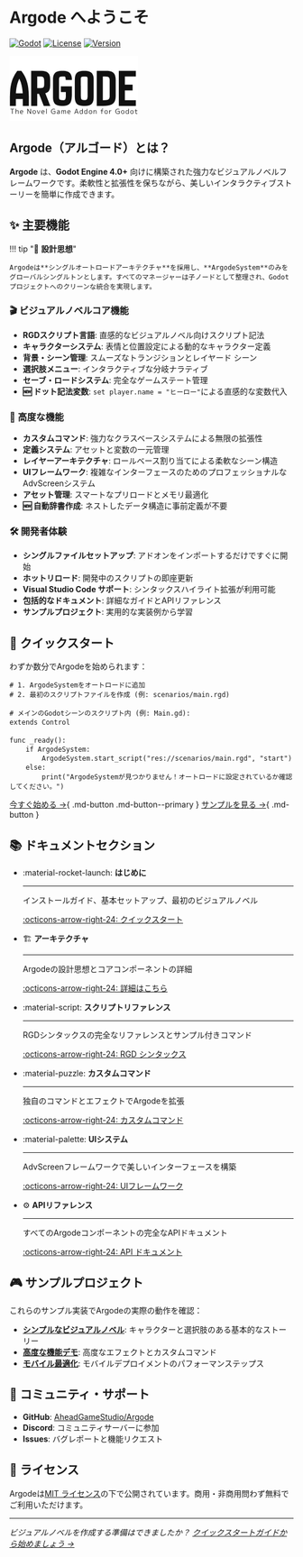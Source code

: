 # Argode へようこそ

[![Godot](https://img.shields.io/badge/Godot-4.0+-blue.svg)](https://godotengine.org/)
[![License](https://img.shields.io/badge/License-MIT-green.svg)](LICENSE)
[![Version](https://img.shields.io/badge/Version-2.0-orange.svg)](https://github.com/AheadGameStudio/Argode/releases)

![Argode Logo](images/ArgodeLogo.png)

## Argode（アルゴード）とは？

**Argode** は、**Godot Engine 4.0+** 向けに構築された強力なビジュアルノベルフレームワークです。柔軟性と拡張性を保ちながら、美しいインタラクティブストーリーを簡単に作成できます。

## ✨ 主要機能

!!! tip "🎯 **設計思想**"
    
    Argodeは**シングルオートロードアーキテクチャ**を採用し、**ArgodeSystem**のみをグローバルシングルトンとします。すべてのマネージャーは子ノードとして整理され、Godotプロジェクトへのクリーンな統合を実現します。

### 🎬 **ビジュアルノベルコア機能**
- **RGDスクリプト言語**: 直感的なビジュアルノベル向けスクリプト記法
- **キャラクターシステム**: 表情と位置設定による動的なキャラクター定義
- **背景・シーン管理**: スムーズなトランジションとレイヤード シーン
- **選択肢メニュー**: インタラクティブな分岐ナラティブ
- **セーブ・ロードシステム**: 完全なゲームステート管理
- **🆕 ドット記法変数**: `set player.name = "ヒーロー"`による直感的な変数代入

### 🎨 **高度な機能**
- **カスタムコマンド**: 強力なクラスベースシステムによる無限の拡張性
- **定義システム**: アセットと変数の一元管理
- **レイヤーアーキテクチャ**: ロールベース割り当てによる柔軟なシーン構造
- **UIフレームワーク**: 複雑なインターフェースのためのプロフェッショナルなAdvScreenシステム
- **アセット管理**: スマートなプリロードとメモリ最適化
- **🆕 自動辞書作成**: ネストしたデータ構造に事前定義が不要

### 🛠️ **開発者体験**
- **シングルファイルセットアップ**: アドオンをインポートするだけですぐに開始
- **ホットリロード**: 開発中のスクリプトの即座更新
- **Visual Studio Code サポート**: シンタックスハイライト拡張が利用可能
- **包括的なドキュメント**: 詳細なガイドとAPIリファレンス
- **サンプルプロジェクト**: 実用的な実装例から学習

## 🚀 クイックスタート

わずか数分でArgodeを始められます：

```gdscript
# 1. ArgodeSystemをオートロードに追加
# 2. 最初のスクリプトファイルを作成 (例: scenarios/main.rgd)

# メインのGodotシーンのスクリプト内 (例: Main.gd):
extends Control

func _ready():
    if ArgodeSystem:
        ArgodeSystem.start_script("res://scenarios/main.rgd", "start")
    else:
        print("ArgodeSystemが見つかりません！オートロードに設定されているか確認してください。")
```

[今すぐ始める →](getting-started/quick-start.ja.md){ .md-button .md-button--primary }
[サンプルを見る →](examples/simple-vn.ja.md){ .md-button }

## 📚 ドキュメントセクション

<div class="grid cards" markdown>

-   :material-rocket-launch: **はじめに**
    
    ---
    
    インストールガイド、基本セットアップ、最初のビジュアルノベル
    
    [:octicons-arrow-right-24: クイックスタート](getting-started/quick-start.ja.md)

-   🏗️ **アーキテクチャ**
    
    ---
    
    Argodeの設計思想とコアコンポーネントの詳細
    
    [:octicons-arrow-right-24: 詳細はこちら](architecture/design-philosophy.ja.md)

-   :material-script: **スクリプトリファレンス**
    
    ---
    
    RGDシンタックスの完全なリファレンスとサンプル付きコマンド
    
    [:octicons-arrow-right-24: RGD シンタックス](script/rgd-syntax.ja.md)

-   :material-puzzle: **カスタムコマンド**
    
    ---
    
    独自のコマンドとエフェクトでArgodeを拡張
    
    [:octicons-arrow-right-24: カスタムコマンド](custom-commands/overview.ja.md)

-   :material-palette: **UIシステム**
    
    ---
    
    AdvScreenフレームワークで美しいインターフェースを構築
    
    [:octicons-arrow-right-24: UIフレームワーク](ui/advscreen.ja.md)

-   ⚙️ **APIリファレンス**
    
    ---
    
    すべてのArgodeコンポーネントの完全なAPIドキュメント
    
    [:octicons-arrow-right-24: API ドキュメント](api/argode-system.ja.md)

</div>

## 🎮 サンプルプロジェクト

これらのサンプル実装でArgodeの実際の動作を確認：

- **[シンプルなビジュアルノベル](examples/simple-vn.ja.md)**: キャラクターと選択肢のある基本的なストーリー
- **[高度な機能デモ](examples/custom-features.ja.md)**: 高度なエフェクトとカスタムコマンド
- **[モバイル最適化](examples/best-practices.ja.md)**: モバイルデプロイメントのパフォーマンステップス

## 🤝 コミュニティ・サポート

- **GitHub**: [AheadGameStudio/Argode](https://github.com/AheadGameStudio/Argode)
- **Discord**: コミュニティサーバーに参加
- **Issues**: バグレポートと機能リクエスト

## 📄 ライセンス

Argodeは[MIT ライセンス](https://github.com/AheadGameStudio/Argode/blob/main/LICENSE)の下で公開されています。商用・非商用問わず無料でご利用いただけます。

---

*ビジュアルノベルを作成する準備はできましたか？ [クイックスタートガイドから始めましょう →](getting-started/quick-start.ja.md)*
